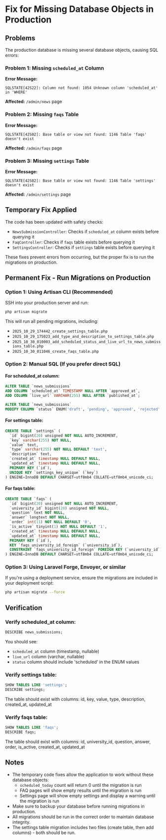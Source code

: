 # Fix for Missing Database Objects in Production

## Problems
The production database is missing several database objects, causing SQL errors:

### Problem 1: Missing `scheduled_at` Column
**Error Message:**
```
SQLSTATE[42S22]: Column not found: 1054 Unknown column 'scheduled_at' in 'WHERE'
```
**Affected:** `/admin/news` page

### Problem 2: Missing `faqs` Table
**Error Message:**
```
SQLSTATE[42S02]: Base table or view not found: 1146 Table 'faqs' doesn't exist
```
**Affected:** `/admin/faqs` page

### Problem 3: Missing `settings` Table
**Error Message:**
```
SQLSTATE[42S02]: Base table or view not found: 1146 Table 'settings' doesn't exist
```
**Affected:** `/admin/settings` page

## Temporary Fix Applied
The code has been updated with safety checks:
- `NewsSubmissionController`: Checks if `scheduled_at` column exists before querying it
- `FaqController`: Checks if `faqs` table exists before querying it
- `SettingsController`: Checks if `settings` table exists before querying it

These fixes prevent errors from occurring, but the proper fix is to run the migrations on production.

## Permanent Fix - Run Migrations on Production

### Option 1: Using Artisan CLI (Recommended)
SSH into your production server and run:

```bash
php artisan migrate
```

This will run all pending migrations, including:
- `2025_10_29_174442_create_settings_table.php`
- `2025_10_29_175023_add_type_and_description_to_settings_table.php`
- `2025_10_30_010003_add_scheduled_status_and_live_url_to_news_submissions_table.php`
- `2025_10_30_011046_create_faqs_table.php`

### Option 2: Manual SQL (If you prefer direct SQL)

#### For scheduled_at column:
```sql
ALTER TABLE `news_submissions` 
ADD COLUMN `scheduled_at` TIMESTAMP NULL AFTER `approved_at`,
ADD COLUMN `live_url` VARCHAR(255) NULL AFTER `published_at`;

ALTER TABLE `news_submissions` 
MODIFY COLUMN `status` ENUM('draft', 'pending', 'approved', 'rejected', 'published', 'scheduled') DEFAULT 'draft';
```

#### For settings table:
```sql
CREATE TABLE `settings` (
  `id` bigint(20) unsigned NOT NULL AUTO_INCREMENT,
  `key` varchar(255) NOT NULL,
  `value` text,
  `type` varchar(255) NOT NULL DEFAULT 'text',
  `description` text,
  `created_at` timestamp NULL DEFAULT NULL,
  `updated_at` timestamp NULL DEFAULT NULL,
  PRIMARY KEY (`id`),
  UNIQUE KEY `settings_key_unique` (`key`)
) ENGINE=InnoDB DEFAULT CHARSET=utf8mb4 COLLATE=utf8mb4_unicode_ci;
```

#### For faqs table:
```sql
CREATE TABLE `faqs` (
  `id` bigint(20) unsigned NOT NULL AUTO_INCREMENT,
  `university_id` bigint(20) unsigned NOT NULL,
  `question` text NOT NULL,
  `answer` longtext NOT NULL,
  `order` int(11) NOT NULL DEFAULT '0',
  `is_active` tinyint(1) NOT NULL DEFAULT '1',
  `created_at` timestamp NULL DEFAULT NULL,
  `updated_at` timestamp NULL DEFAULT NULL,
  PRIMARY KEY (`id`),
  KEY `faqs_university_id_foreign` (`university_id`),
  CONSTRAINT `faqs_university_id_foreign` FOREIGN KEY (`university_id`) REFERENCES `universities` (`id`) ON DELETE CASCADE
) ENGINE=InnoDB DEFAULT CHARSET=utf8mb4 COLLATE=utf8mb4_unicode_ci;
```

### Option 3: Using Laravel Forge, Envoyer, or similar
If you're using a deployment service, ensure the migrations are included in your deployment script:

```bash
php artisan migrate --force
```

## Verification

### Verify scheduled_at column:
```sql
DESCRIBE news_submissions;
```
You should see:
- `scheduled_at` column (timestamp, nullable)
- `live_url` column (varchar, nullable)
- `status` column should include 'scheduled' in the ENUM values

### Verify settings table:
```sql
SHOW TABLES LIKE 'settings';
DESCRIBE settings;
```
The table should exist with columns: id, key, value, type, description, created_at, updated_at

### Verify faqs table:
```sql
SHOW TABLES LIKE 'faqs';
DESCRIBE faqs;
```
The table should exist with columns: id, university_id, question, answer, order, is_active, created_at, updated_at

## Notes
- The temporary code fixes allow the application to work without these database objects:
  - `scheduled_today` count will return 0 until the migration is run
  - FAQ pages will show empty results until the migration is run
  - Settings page will show empty settings and display a warning until the migration is run
- Make sure to backup your database before running migrations in production.
- All migrations should be run in the correct order to maintain database integrity.
- The settings table migration includes two files (create table, then add columns) - both should be run.

